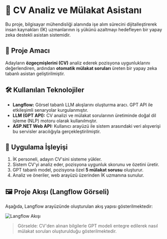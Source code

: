 # 🤖 CV Analiz ve Mülakat Asistanı

Bu proje, bilgisayar mühendisliği alanında işe alım sürecini dijitalleştirerek insan kaynakları (İK) uzmanlarının iş yükünü azaltmayı hedefleyen bir yapay zeka destekli asistan sistemidir.

## 📌 Proje Amacı

Adayların **özgeçmişlerini (CV)** analiz ederek pozisyona uygunluklarını değerlendiren, ardından **otomatik mülakat soruları** üreten bir yapay zeka tabanlı asistan geliştirilmiştir.

## 🛠️ Kullanılan Teknolojiler

- **Langflow:** Görsel tabanlı LLM akışlarını oluşturma aracı. GPT API ile etkileşimli senaryolar kurgulanmıştır.
- **LLM (GPT API):** CV analizi ve mülakat sorularının üretiminde doğal dil işleme (NLP) motoru olarak kullanılmıştır.
- **ASP.NET Web API:** Kullanıcı arayüzü ile sistem arasındaki veri alışverişi bu servisler aracılığıyla gerçekleştirilmiştir.

## 🔁 Uygulama İşleyişi

1. İK personeli, adayın CV'sini sisteme yükler.
2. Sistem CV'yi analiz eder, pozisyona uygunluk skorunu ve özetini üretir.
3. GPT tabanlı model, pozisyona özel **5 mülakat sorusu** oluşturur.
4. Analiz ve öneriler, web arayüzü üzerinden İK uzmanına sunulur.

## 🖼️ Proje Akışı (Langflow Görseli)

Aşağıda, Langflow arayüzünde oluşturulan akış yapısı gösterilmektedir:

![Langflow Akışı](CvApp/img/Langflow.png)

> Görselde: CV'den alınan bilgilerle GPT modeli entegre edilerek nasıl mülakat soruları oluşturulduğu gösterilmektedir.

